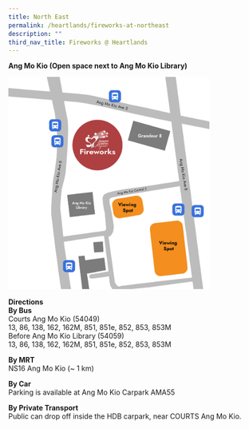 ```yaml
---
title: North East
permalink: /heartlands/fireworks-at-northeast
description: ""
third_nav_title: Fireworks @ Heartlands
---
```

**Ang Mo Kio (Open space next to Ang Mo Kio Library)** 
<p><img style="width:80%!important;" src="/images/AMK-FW.jpg" alt="" /></p>

**Directions**<br>
**By Bus**<br>
Courts Ang Mo Kio (54049)<br>
13, 86, 138, 162, 162M, 851, 851e, 852, 853, 853M<br>
Before Ang Mo Kio Library (54059)<br>
13, 86, 138, 162, 162M, 851, 851e, 852, 853, 853M


**By MRT**<br>
NS16 Ang Mo Kio (~ 1 km)

**By Car**<br>
Parking is available at Ang Mo Kio Carpark AMA55

**By Private Transport**<br>
Public can drop off inside the HDB carpark, near COURTS Ang Mo Kio. 
